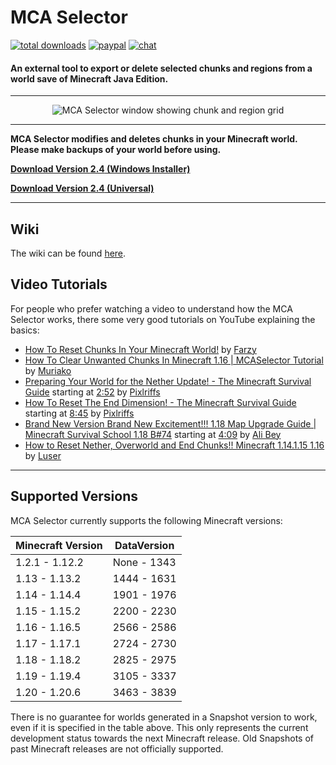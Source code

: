 # MCA Selector
[![total downloads](https://img.shields.io/github/downloads/Querz/mcaselector/total.svg)](https://github.com/Querz/mcaselector/releases) [![paypal](https://img.shields.io/badge/donate-PayPal-green.svg)](https://www.paypal.com/cgi-bin/webscr?cmd=_s-xclick&hosted_button_id=3PV2GDWZL8HCA) [![chat](https://img.shields.io/discord/722924391805223113?logo=discord)](https://discord.gg/h942U8U)


#### An external tool to export or delete selected chunks and regions from a world save of Minecraft Java Edition.
---

<p align="center">
  <img src="https://raw.githubusercontent.com/wiki/Querz/mcaselector/images/Default/default.png" alt="MCA Selector window showing chunk and region grid">
</p>

---

**MCA Selector modifies and deletes chunks in your Minecraft world. Please make backups of your world before using.**

[**Download Version <!--vs-->2.4<!--ve--> (Windows Installer)**](https://github.com/Querz/mcaselector/releases/download/2.4/MCA_Selector_Setup.exe)

[**Download Version <!--vs-->2.4<!--ve--> (Universal)**](https://github.com/Querz/mcaselector/releases/download/2.4/mcaselector-2.4.jar)

---

## Wiki

The wiki can be found [here](https://github.com/Querz/mcaselector/wiki).

## Video Tutorials
For people who prefer watching a video to understand how the MCA Selector works, there some very good tutorials on 
YouTube explaining the basics:

* [How To Reset Chunks In Your Minecraft World!](https://www.youtube.com/watch?v=1xx8fwynlRs) by [Farzy](https://www.youtube.com/channel/UCVtz3s3FUxVxBgPl2OWtIJQ)
* [How To Clear Unwanted Chunks In Minecraft 1.16 | MCASelector Tutorial](https://www.youtube.com/watch?v=ADDTXGRJo20) by [Muriako](https://www.youtube.com/channel/UCpt-MjKkc5X4W7bUFV3Dwrw)
* [Preparing Your World for the Nether Update! - The Minecraft Survival Guide](https://www.youtube.com/watch?v=1fiyVvoD9jQ) starting at [2:52](https://www.youtube.com/watch?v=1fiyVvoD9jQ&t=2m52s) by [Pixlriffs](https://www.youtube.com/channel/UCgGjBqZZtAjxfpGSba7d6ww)
* [How To Reset The End Dimension! - The Minecraft Survival Guide](https://www.youtube.com/watch?v=p-2gFkJl_Lo) starting at [8:45](https://www.youtube.com/watch?v=p-2gFkJl_Lo&t=8m45s) by [Pixlriffs](https://www.youtube.com/channel/UCgGjBqZZtAjxfpGSba7d6ww)
* [Brand New Version Brand New Excitement!!! 1.18 Map Upgrade Guide | Minecraft Survival School 1.18 B#74](https://youtu.be/HEXbNOzm-U0) starting at [4:09](https://youtu.be/HEXbNOzm-U0?t=249) by [Ali Bey](https://www.youtube.com/channel/UCT5SVxjzqY5Us36PJ-mfzkg)
* [How to Reset Nether, Overworld and End Chunks!! Minecraft 1.14.1.15 1.16](https://youtu.be/IISUlesuTME) by [Luser](https://www.youtube.com/channel/UCfZ4x5EKbOeiZOHDWwtsPaA)

---
## Supported Versions
MCA Selector currently supports the following Minecraft versions:

| Minecraft Version | DataVersion |
|------------------|------------|
| 1.2.1 - 1.12.2   | None - 1343 |
| 1.13 - 1.13.2    | 1444 - 1631 |
| 1.14 - 1.14.4    | 1901 - 1976 |
| 1.15 - 1.15.2    | 2200 - 2230 |
| 1.16 - 1.16.5    | 2566 - 2586 |
| 1.17 - 1.17.1    | 2724 - 2730 |
| 1.18 - 1.18.2    | 2825 - 2975 |
| 1.19 - 1.19.4    | 3105 - 3337 |
| 1.20 - 1.20.6    | 3463 - 3839 |

There is no guarantee for worlds generated in a Snapshot version to work, even if it is specified in the table above.
This only represents the current development status towards the next Minecraft release. Old Snapshots of past 
Minecraft releases are not officially supported.
